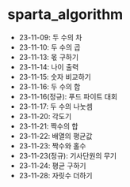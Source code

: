 # sparta_algorithm

- 23-11-09: 두 수의 차
- 23-11-10: 두 수의 곱
- 23-11-13: 몫 구하기
- 23-11-14: 나이 출력
- 23-11-15: 숫자 비교하기
- 23-11-16: 두 수의 합
- 23-11-16(정규): 푸드 파이트 대회
- 23-11-17: 두 수의 나눗셈
- 23-11-20: 각도기
- 23-11-21: 짝수의 합
- 23-11-22: 배열의 평균값
- 23-11-23: 짝수와 홀수
- 23-11-23(정규): 기사단원의 무기
- 23-11-24: 평균 구하기
- 23-11-28: 자릿수 더하기
